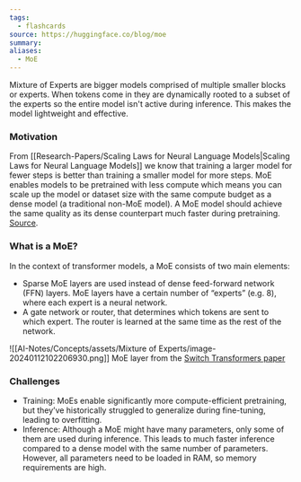 ```yaml
---
tags:
  - flashcards
source: https://huggingface.co/blog/moe
summary: 
aliases:
  - MoE
---
```

Mixture of Experts are bigger models comprised of multiple smaller blocks or experts. When tokens come in they are dynamically rooted to a subset of the experts so the entire model isn't active during inference. This makes the model lightweight and effective.

### Motivation
From [[Research-Papers/Scaling Laws for Neural Language Models|Scaling Laws for Neural Language Models]] we know that training a larger model for fewer steps is better than training a smaller model for more steps. MoE enables models to be pretrained with less compute which means you can scale up the model or dataset size with the same compute budget as a dense model (a traditional non-MoE model). A MoE model should achieve the same quality as its dense counterpart much faster during pretraining. [Source](https://huggingface.co/blog/moe).

### What is a MoE?
In the context of transformer models, a MoE consists of two main elements:
- Sparse MoE layers are used instead of dense feed-forward network (FFN) layers. MoE layers have a certain number of “experts” (e.g. 8), where each expert is a neural network.
- A gate network or router, that determines which tokens are sent to which expert. The router is learned at the same time as the rest of the network.

![[AI-Notes/Concepts/assets/Mixture of Experts/image-20240112102206930.png]]
MoE layer from the [Switch Transformers paper](https://arxiv.org/abs/2101.03961)

### Challenges
- Training: MoEs enable significantly more compute-efficient pretraining, but they’ve historically struggled to generalize during fine-tuning, leading to overfitting.
- Inference: Although a MoE might have many parameters, only some of them are used during inference. This leads to much faster inference compared to a dense model with the same number of parameters. However, all parameters need to be loaded in RAM, so memory requirements are high.

